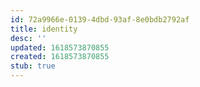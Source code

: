 ```yaml
---
id: 72a9966e-0139-4dbd-93af-8e0bdb2792af
title: identity
desc: ''
updated: 1618573870855
created: 1618573870855
stub: true
---
```



